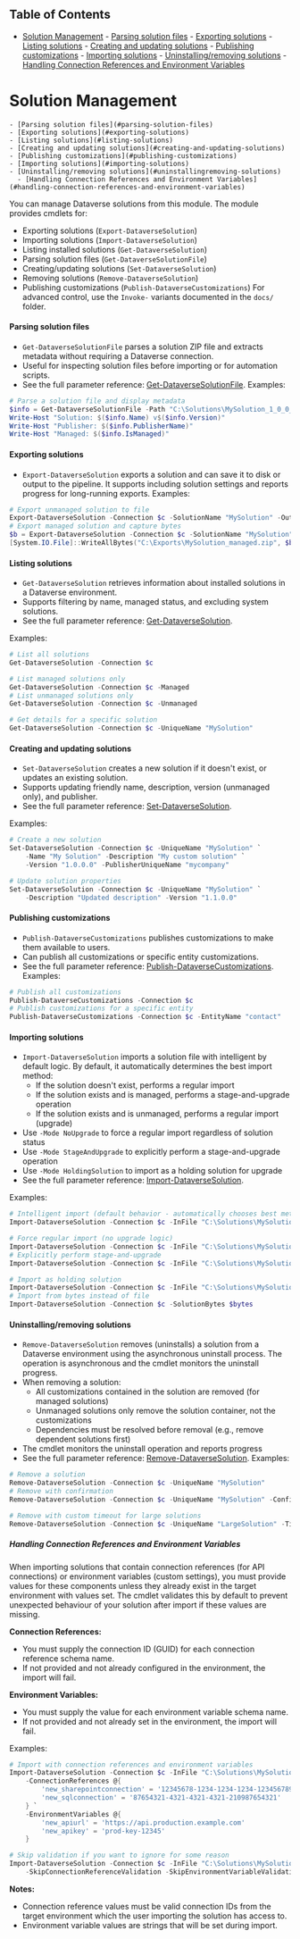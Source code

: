 <!-- START doctoc generated TOC please keep comment here to allow auto update -->
<!-- DON'T EDIT THIS SECTION, INSTEAD RE-RUN doctoc TO UPDATE -->
## Table of Contents

- [Solution Management](#solution-management)
      - [Parsing solution files](#parsing-solution-files)
      - [Exporting solutions](#exporting-solutions)
      - [Listing solutions](#listing-solutions)
      - [Creating and updating solutions](#creating-and-updating-solutions)
      - [Publishing customizations](#publishing-customizations)
      - [Importing solutions](#importing-solutions)
      - [Uninstalling/removing solutions](#uninstallingremoving-solutions)
        - [Handling Connection References and Environment Variables](#handling-connection-references-and-environment-variables)

<!-- END doctoc generated TOC please keep comment here to allow auto update -->

# Solution Management

<!-- TOC -->
    - [Parsing solution files](#parsing-solution-files)
    - [Exporting solutions](#exporting-solutions)
    - [Listing solutions](#listing-solutions)
    - [Creating and updating solutions](#creating-and-updating-solutions)
    - [Publishing customizations](#publishing-customizations)
    - [Importing solutions](#importing-solutions)
    - [Uninstalling/removing solutions](#uninstallingremoving-solutions)
      - [Handling Connection References and Environment Variables](#handling-connection-references-and-environment-variables)
<!-- /TOC -->


You can manage Dataverse solutions from this module. The module provides cmdlets for:
- Exporting solutions (`Export-DataverseSolution`)
- Importing solutions (`Import-DataverseSolution`)
- Listing installed solutions (`Get-DataverseSolution`)
- Parsing solution files (`Get-DataverseSolutionFile`)
- Creating/updating solutions (`Set-DataverseSolution`)
- Removing solutions (`Remove-DataverseSolution`)
- Publishing customizations (`Publish-DataverseCustomizations`)
For advanced control, use the `Invoke-` variants documented in the `docs/` folder.
#### Parsing solution files
- `Get-DataverseSolutionFile` parses a solution ZIP file and extracts metadata without requiring a Dataverse connection.
- Useful for inspecting solution files before importing or for automation scripts.
- See the full parameter reference: [Get-DataverseSolutionFile](../../Rnwood.Dataverse.Data.PowerShell/docs/Get-DataverseSolutionFile.md).
Examples:
```powershell
# Parse a solution file and display metadata
$info = Get-DataverseSolutionFile -Path "C:\Solutions\MySolution_1_0_0_0.zip"
Write-Host "Solution: $($info.Name) v$($info.Version)"
Write-Host "Publisher: $($info.PublisherName)"
Write-Host "Managed: $($info.IsManaged)"
```
#### Exporting solutions
- `Export-DataverseSolution` exports a solution and can save it to disk or output to the pipeline. It supports including solution settings and reports progress for long-running exports.
Examples:
```powershell
# Export unmanaged solution to file
Export-DataverseSolution -Connection $c -SolutionName "MySolution" -OutFile "C:\Exports\MySolution.zip"
# Export managed solution and capture bytes
$b = Export-DataverseSolution -Connection $c -SolutionName "MySolution" -Managed -PassThru
[System.IO.File]::WriteAllBytes("C:\Exports\MySolution_managed.zip", $b)
```

#### Listing solutions

- `Get-DataverseSolution` retrieves information about installed solutions in a Dataverse environment.
- Supports filtering by name, managed status, and excluding system solutions.
- See the full parameter reference: [Get-DataverseSolution](../../Rnwood.Dataverse.Data.PowerShell/docs/Get-DataverseSolution.md).

Examples:

```powershell
# List all solutions
Get-DataverseSolution -Connection $c

# List managed solutions only
Get-DataverseSolution -Connection $c -Managed
# List unmanaged solutions only
Get-DataverseSolution -Connection $c -Unmanaged

# Get details for a specific solution
Get-DataverseSolution -Connection $c -UniqueName "MySolution"
```

#### Creating and updating solutions

- `Set-DataverseSolution` creates a new solution if it doesn't exist, or updates an existing solution.
- Supports updating friendly name, description, version (unmanaged only), and publisher.
- See the full parameter reference: [Set-DataverseSolution](../../Rnwood.Dataverse.Data.PowerShell/docs/Set-DataverseSolution.md).

Examples:

```powershell
# Create a new solution
Set-DataverseSolution -Connection $c -UniqueName "MySolution" `
    -Name "My Solution" -Description "My custom solution" `
    -Version "1.0.0.0" -PublisherUniqueName "mycompany"

# Update solution properties
Set-DataverseSolution -Connection $c -UniqueName "MySolution" `
    -Description "Updated description" -Version "1.1.0.0"
```
#### Publishing customizations
- `Publish-DataverseCustomizations` publishes customizations to make them available to users.
- Can publish all customizations or specific entity customizations.
- See the full parameter reference: [Publish-DataverseCustomizations](../../Rnwood.Dataverse.Data.PowerShell/docs/Publish-DataverseCustomizations.md).
Examples:
```powershell
# Publish all customizations
Publish-DataverseCustomizations -Connection $c
# Publish customizations for a specific entity
Publish-DataverseCustomizations -Connection $c -EntityName "contact"
```
#### Importing solutions
- `Import-DataverseSolution` imports a solution file with intelligent by default logic. By default, it automatically determines the best import method:
  - If the solution doesn't exist, performs a regular import
  - If the solution exists and is managed, performs a stage-and-upgrade operation
  - If the solution exists and is unmanaged, performs a regular import (upgrade)
- Use `-Mode NoUpgrade` to force a regular import regardless of solution status
- Use `-Mode StageAndUpgrade` to explicitly perform a stage-and-upgrade operation
- Use `-Mode HoldingSolution` to import as a holding solution for upgrade
- See the full parameter reference: [Import-DataverseSolution](../../Rnwood.Dataverse.Data.PowerShell/docs/Import-DataverseSolution.md).

Examples:

```powershell
# Intelligent import (default behavior - automatically chooses best method)
Import-DataverseSolution -Connection $c -InFile "C:\Solutions\MySolution.zip"

# Force regular import (no upgrade logic)
Import-DataverseSolution -Connection $c -InFile "C:\Solutions\MySolution.zip" -Mode NoUpgrade
# Explicitly perform stage-and-upgrade
Import-DataverseSolution -Connection $c -InFile "C:\Solutions\MySolution.zip" -Mode StageAndUpgrade

# Import as holding solution
Import-DataverseSolution -Connection $c -InFile "C:\Solutions\MySolution.zip" -Mode HoldingSolution
# Import from bytes instead of file
Import-DataverseSolution -Connection $c -SolutionBytes $bytes
```
#### Uninstalling/removing solutions
- `Remove-DataverseSolution` removes (uninstalls) a solution from a Dataverse environment using the asynchronous uninstall process. The operation is asynchronous and the cmdlet monitors the uninstall progress.
- When removing a solution:
  - All customizations contained in the solution are removed (for managed solutions)
  - Unmanaged solutions only remove the solution container, not the customizations
  - Dependencies must be resolved before removal (e.g., remove dependent solutions first)
- The cmdlet monitors the uninstall operation and reports progress
- See the full parameter reference: [Remove-DataverseSolution](../../Rnwood.Dataverse.Data.PowerShell/docs/Remove-DataverseSolution.md).
Examples:
```powershell
# Remove a solution
Remove-DataverseSolution -Connection $c -UniqueName "MySolution"
# Remove with confirmation
Remove-DataverseSolution -Connection $c -UniqueName "MySolution" -Confirm

# Remove with custom timeout for large solutions
Remove-DataverseSolution -Connection $c -UniqueName "LargeSolution" -TimeoutSeconds 1200 -PollingIntervalSeconds 10
```

##### Handling Connection References and Environment Variables

When importing solutions that contain connection references (for API connections) or environment variables (custom settings), you must provide values for these components unless they already exist in the target environment with values set. The cmdlet validates this by default to prevent unexpected behaviour of your solution after import if these values are missing.

**Connection References:**
- You must supply the connection ID (GUID) for each connection reference schema name.
- If not provided and not already configured in the environment, the import will fail.

**Environment Variables:**
- You must supply the value for each environment variable schema name.
- If not provided and not already set in the environment, the import will fail.

Examples:

```powershell
# Import with connection references and environment variables
Import-DataverseSolution -Connection $c -InFile "C:\Solutions\MySolution.zip" `
    -ConnectionReferences @{
        'new_sharepointconnection' = '12345678-1234-1234-1234-123456789012'
        'new_sqlconnection' = '87654321-4321-4321-4321-210987654321'
    } `
    -EnvironmentVariables @{
        'new_apiurl' = 'https://api.production.example.com'
        'new_apikey' = 'prod-key-12345'
    }

# Skip validation if you want to ignore for some reason
Import-DataverseSolution -Connection $c -InFile "C:\Solutions\MySolution.zip" `
    -SkipConnectionReferenceValidation -SkipEnvironmentVariableValidation
```
**Notes:**
- Connection reference values must be valid connection IDs from the target environment which the user importing the solution has access to.
- Environment variable values are strings that will be set during import.


